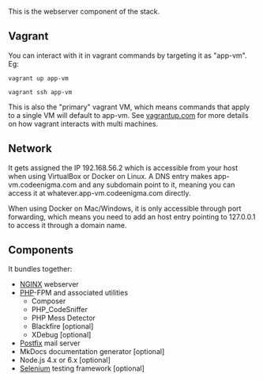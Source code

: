 This is the webserver component of the stack.

## Vagrant

You can interact with it in vagrant commands by targeting it as "app-vm". Eg:

```vagrant up app-vm```

```vagrant ssh app-vm```

This is also the "primary" vagrant VM, which means commands that apply to a single VM will default to app-vm. See [vagrantup.com](https://www.vagrantup.com/docs/multi-machine/#controlling-multiple-machines) for more details on how vagrant interacts with multi machines.

## Network

It gets assigned the IP 192.168.56.2 which is accessible from your host when using VirtualBox or Docker on Linux. 
A DNS entry makes app-vm.codeenigma.com and any subdomain point to it, meaning you can access it at whatever.app-vm.codeenigma.com directly. 

When using Docker on Mac/Windows, it is only accessible through port forwarding, which means you need to add an host entry pointing to 127.0.0.1 to access it through a domain name.

## Components

It bundles together:

- [NGINX](components/nginx.md) webserver
- [PHP](components/php.md)-FPM and associated utilities
    - Composer
    - PHP_CodeSniffer
    - PHP Mess Detector
    - Blackfire [optional]
    - XDebug [optional]
- [Postfix](components/postfix.md) mail server
- MkDocs documentation generator [optional]
- Node.js 4.x or 6.x [optional]
- [Selenium](components/selenium.md) testing framework [optional]

